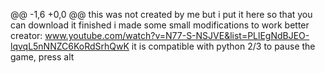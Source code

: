 @@ -1,6 +0,0 @@
this was not created by me but i put it here so that you can download it finished 
i made some small modifications to work better 
creator: www.youtube.com/watch?v=N77-S-NSJVE&list=PLlEgNdBJEO-lqvqL5nNNZC6KoRdSrhQwK 
it is compatible with python 2/3 
to pause the game, press alt 
